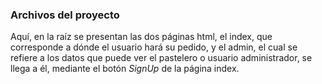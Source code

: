 ### Archivos del proyecto

Aquí, en la raíz se presentan las dos páginas html, el index, que corresponde a dónde el usuario hará su pedido, y el admin, el cual se refiere a los datos que puede ver
el pastelero o usuario administrador, se llega a él, mediante el botón *SignUp* de la página index.
